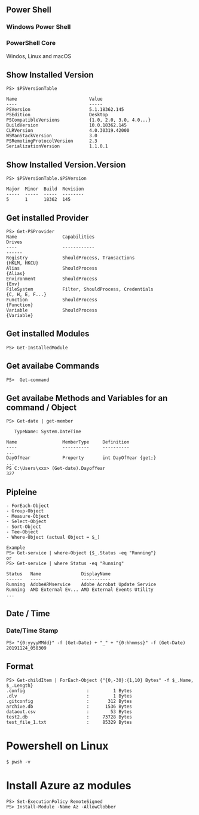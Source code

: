 
## Power Shell

### Windows Power Shell 

### PowerShell Core
Windos, Linux and macOS

## Show Installed Version
```
PS> $PSVersionTable

Name                           Value
----                           -----
PSVersion                      5.1.18362.145
PSEdition                      Desktop
PSCompatibleVersions           {1.0, 2.0, 3.0, 4.0...}
BuildVersion                   10.0.18362.145
CLRVersion                     4.0.30319.42000
WSManStackVersion              3.0
PSRemotingProtocolVersion      2.3
SerializationVersion           1.1.0.1
```

## Show Installed Version.Version 
```
PS> $PSVersionTable.$PSVersion

Major  Minor  Build  Revision
-----  -----  -----  --------
5      1      18362  145
```

## Get installed Provider
```
PS> Get-PSProvider
Name                 Capabilities                                      Drives
----                 ------------                                      ------
Registry             ShouldProcess, Transactions                       {HKLM, HKCU}
Alias                ShouldProcess                                     {Alias}
Environment          ShouldProcess                                     {Env}
FileSystem           Filter, ShouldProcess, Credentials                {C, H, E, F...}
Function             ShouldProcess                                     {Function}
Variable             ShouldProcess                                     {Variable}
```

## Get installed Modules
``` 
PS> Get-InstalledModule
```

## Get availabe Commands
```
PS>  Get-command
```

## Get availabe Methods and Variables for an command / Object 
```
PS> Get-date | get-member

   TypeName: System.DateTime

Name                 MemberType     Definition
----                 ----------     ----------
...
DayOfYear            Property       int DayOfYear {get;}
...
PS C:\Users\xxx> (Get-date).DayofYear
327
```

## Pipleine 
```
- ForEach-Object
- Group-Object
- Measure-Object 
- Select-Object
- Sort-Object
- Tee-Object
- Where-Object (actual Object = $_)

Example
PS> Get-service | where-Object {$_.Status -eq "Running"}
or
PS> Get-service | where Status -eq "Running"

Status   Name               DisplayName
------   ----               -----------
Running  AdobeARMservice    Adobe Acrobat Update Service
Running  AMD External Ev... AMD External Events Utility
...
```

## Date / Time 

### Date/Time Stamp
```
PS> "{0:yyyyMMdd}" -f (Get-Date) + "_" + "{0:hhmmss}" -f (Get-Date)
20191124_050309
```

## Format
```
PS> Get-childItem | ForEach-Object {"{0,-30}:{1,10} Bytes" -f $_.Name, $_.Length}
.config                       :         1 Bytes
.dlv                          :         1 Bytes
.gitconfig                    :       312 Bytes
archive.db                    :      1536 Bytes
dataout.csv                   :        53 Bytes
test2.db                      :     73728 Bytes
test_file_1.txt               :     85329 Bytes
```

# Powershell on Linux

```
$ pwsh -v 
```



# Install Azure az modules
```
PS> Set-ExecutionPolicy RemoteSigned
PS> Install-Module -Name Az -AllowClobber
```
